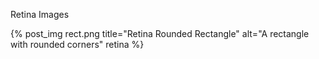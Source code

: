 Retina Images

{% post_img rect.png title="Retina Rounded Rectangle" alt="A rectangle with rounded corners" retina %}